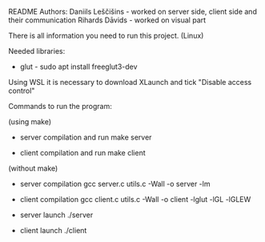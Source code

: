 README
Authors:
Daniils Leščišins - worked on server side, client side and their communication
Rihards Dāvids - worked on visual part

There is all information you need to run this project. (Linux)

Needed libraries:
- glut        - sudo apt install freeglut3-dev

Using WSL it is necessary to download XLaunch and tick "Disable access control"

Commands to run the program:

(using make)
- server compilation and run
    make server

- client compilation and run
    make client

(without make)
- server compilation
    gcc server.c utils.c -Wall -o server -lm

- client compilation
    gcc client.c utils.c -Wall -o client -lglut -lGL -lGLEW

- server launch
    ./server

- client launch
    ./client
